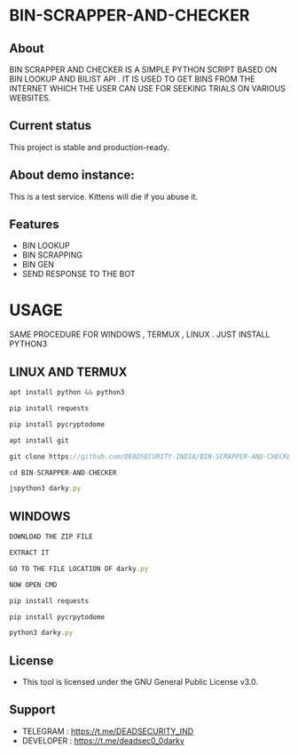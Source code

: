 # BIN-SCRAPPER-AND-CHECKER

## About

BIN SCRAPPER AND CHECKER IS A SIMPLE PYTHON SCRIPT BASED ON BIN LOOKUP AND BILIST API . 
IT IS USED TO GET BINS FROM THE INTERNET WHICH THE USER CAN USE FOR SEEKING TRIALS ON VARIOUS WEBSITES.


## Current status


This project is stable and production-ready.

## About demo instance: 

This is a test service. Kittens will die if you abuse it.

## Features

* BIN LOOKUP
* BIN SCRAPPING
* BIN GEN
* SEND RESPONSE TO THE BOT

# USAGE 
SAME PROCEDURE FOR WINDOWS , TERMUX , LINUX . JUST INSTALL PYTHON3 

## LINUX AND  TERMUX
```js
apt install python && python3
```

```js
pip install requests
```

```js
pip install pycryptodome
```

```js
apt install git
```

```js
git clone https://github.com/DEADSECURITY-INDIA/BIN-SCRAPPER-AND-CHECKER
```

```js
cd BIN-SCRAPPER-AND-CHECKER
```

```js
jspython3 darky.py
```

## WINDOWS
```js 
DOWNLOAD THE ZIP FILE
```

```js
EXTRACT IT
```

```js
GO TO THE FILE LOCATION OF darky.py
```

```js
NOW OPEN CMD
``` 

```js
pip install requests
```

```js
pip install pycrpytodome
```

```js
python3 darky.py
```

## License

* This tool is licensed under the GNU General Public License v3.0.

## Support

* TELEGRAM : https://t.me/DEADSECURITY_IND
* DEVELOPER : https://t.me/deadsec0_0darky
